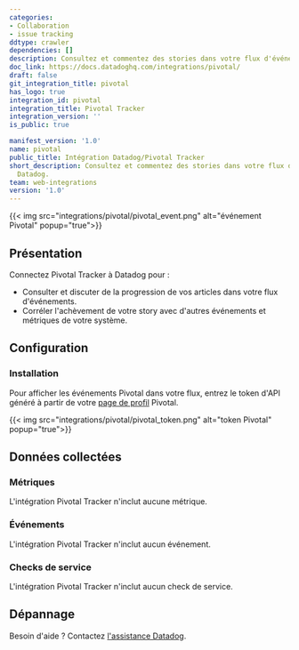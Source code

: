 ```yaml
---
categories:
- Collaboration
- issue tracking
ddtype: crawler
dependencies: []
description: Consultez et commentez des stories dans votre flux d'événements Datadog.
doc_link: https://docs.datadoghq.com/integrations/pivotal/
draft: false
git_integration_title: pivotal
has_logo: true
integration_id: pivotal
integration_title: Pivotal Tracker
integration_version: ''
is_public: true

manifest_version: '1.0'
name: pivotal
public_title: Intégration Datadog/Pivotal Tracker
short_description: Consultez et commentez des stories dans votre flux d'événements
  Datadog.
team: web-integrations
version: '1.0'
---
```


{{< img src="integrations/pivotal/pivotal_event.png" alt="événement Pivotal" popup="true">}}

## Présentation

Connectez Pivotal Tracker à Datadog pour :

- Consulter et discuter de la progression de vos articles dans votre flux d'événements.
- Corréler l'achèvement de votre story avec d'autres événements et métriques de votre système.

## Configuration

### Installation

Pour afficher les événements Pivotal dans votre flux, entrez le token d'API généré à partir de votre [page de profil][1] Pivotal.

{{< img src="integrations/pivotal/pivotal_token.png" alt="token Pivotal" popup="true">}}

## Données collectées

### Métriques

L'intégration Pivotal Tracker n'inclut aucune métrique.

### Événements

L'intégration Pivotal Tracker n'inclut aucun événement.

### Checks de service

L'intégration Pivotal Tracker n'inclut aucun check de service.

## Dépannage

Besoin d'aide ? Contactez [l'assistance Datadog][2].

[1]: https://www.pivotaltracker.com/signin
[2]: https://docs.datadoghq.com/fr/help/
